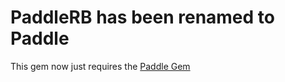 # PaddleRB has been renamed to Paddle

This gem now just requires the [Paddle Gem](https://github.com/deanpcmad/paddle)

